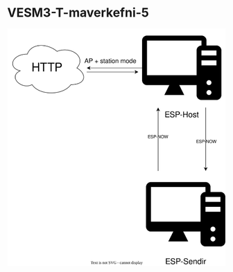 # VESM3-T-maverkefni-5
![test](https://github.com/Hive-command/VESM3-T-maverkefni-5/blob/main/Prototype1.drawio.svg)
